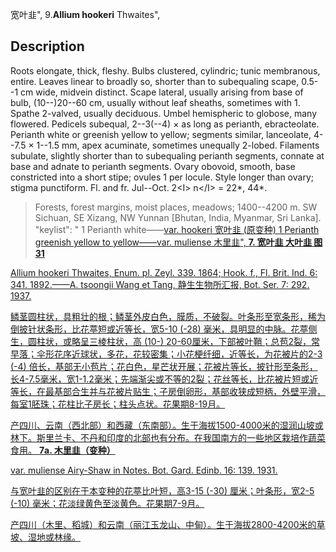 宽叶韭",
9.**Allium hookeri** Thwaites",

## Description
Roots elongate, thick, fleshy. Bulbs clustered, cylindric; tunic membranous, entire. Leaves linear to broadly so, shorter than to subequaling scape, 0.5--1 cm wide, midvein distinct. Scape lateral, usually arising from base of bulb, (10--)20--60 cm, usually without leaf sheaths, sometimes with 1. Spathe 2-valved, usually deciduous. Umbel hemispheric to globose, many flowered. Pedicels subequal, 2--3(--4) × as long as perianth, ebracteolate. Perianth white or greenish yellow to yellow; segments similar, lanceolate, 4--7.5 × 1--1.5 mm, apex acuminate, sometimes unequally 2-lobed. Filaments subulate, slightly shorter than to subequaling perianth segments, connate at base and adnate to perianth segments. Ovary obovoid, smooth, base constricted into a short stipe; ovules 1 per locule. Style longer than ovary; stigma punctiform. Fl. and fr. Jul--Oct. 2&lt;I&gt; n&lt;/I&gt; = 22*, 44*.

> Forests, forest margins, moist places, meadows; 1400--4200 m. SW Sichuan, SE Xizang, NW Yunnan [Bhutan, India, Myanmar, Sri Lanka].
  "keylist": "
1 Perianth white——<a href='/info/Allium hookeri var. hookeri?t=foc'>var. hookeri 宽叶韭 (原变种)
1 Perianth greenish yellow to yellow——<a href='/info/Allium hookeri var. muliense?t=foc'>var. muliense 木里韭",
**7. 宽叶韭 大叶韭 图31**

Allium hookeri Thwaites, Enum. pl. Zeyl. 339. 1864; Hook. f., Fl. Brit. Ind. 6: 341. 1892.——A. tsoongii Wang et Tang, 静生生物所汇报, Bot. Ser. 7: 292. 1937.

鳞茎圆柱状，具粗壮的根；鳞茎外皮白色，膜质，不破裂。叶条形至宽条形，稀为倒披针状条形，比花葶短或近等长，宽5-10 (-28) 毫米，具明显的中脉。花葶侧生，圆柱状，或略呈三棱柱状，高 (10-) 20-60厘米，下部被叶鞘；总苞2裂，常早落；伞形花序近球状，多花，花较密集；小花梗纤细，近等长，为花被片的2-3 (-4) 倍长，基部无小苞片；花白色，星芒状开展；花被片等长，披针形至条形，长4-7.5毫米，宽1-1.2毫米；先端渐尖或不等的2裂；花丝等长，比花被片短或近等长，在最基部合生并与花被片贴生；子房倒卵形，基部收狭成短柄，外壁平滑，每室1胚珠；花柱比子房长；柱头点状。花果期8-19月。

产四川、云南（西北部）和西藏（东南部）。生于海拔1500-4000米的湿润山坡或林下。斯里兰卡、不丹和印度的北部也有分布。在我国南方的一些地区栽培作蔬菜食用。
**7a. 木里韭（变种）**

var. muliense Airy-Shaw in Notes. Bot. Gard. Edinb. 16: 139. 1931.

与宽叶韭的区别在于本变种的花葶比叶短，高3-15 (-30) 厘米；叶条形，宽2-5 (-10) 毫米；花淡绿黄色至淡黄色。花果期7-9月。

产四川（木里、稻城）和云南（丽江玉龙山、中甸）。生于海拔2800-4200米的草坡、湿地或林缘。
